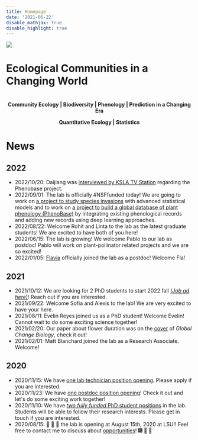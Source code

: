 ```yaml
---
title: Homepage
date: '2021-06-22'
disable_mathjax: true
disable_highlight: true
---
```


<div id="widerimg">
    <img src="/images/yellow_trout_lily.jpg">
</div>


# Ecological Communities in a Changing World

<p style="margin-top:1cm;"><center><strong> Community Ecology | Biodiversity | Phenology | Prediction in a Changing Era </strong></center></p>

<center><strong> Quantitative Ecology | Statistics </strong></center>

# News

## 2022

- 2022/10/20: Daijiang was [interviewed by KSLA TV Station](https://www.ksla.com/2022/10/21/lsu-biologist-building-first-worldwide-plant-phenology-database/) regarding the Phenobase project.
- 2022/09/01: The lab is officially #NSFfunded today! We are going to work on [a project to study species invasions](https://www.nsf.gov/awardsearch/showAward?AWD_ID=2213567&HistoricalAwards=false) with advanced statistical models and to work on [a project to build a global database of plant phenology (PhenoBase)](https://www.nsf.gov/awardsearch/showAward?AWD_ID=2223508&HistoricalAwards=false) by integrating existing phenological records and adding new records using deep learning approaches.
- 2022/08/22: Welcome Rohit and Linta to the lab as the latest graduate students! We are excited to have both of you here!
- 2022/06/15: The lab is growing! We welcome Pablo to our lab as postdoc! Pablo will work on plant-pollinator related projects and we are so excited!
- 2022/01/05: [Flavia](https://flamontano.wordpress.com) officially joined the lab as a postdoc! Welcome Fla!

## 2021

- 2021/10/12: We are looking for 2 PhD students to start 2022 fall [(_*Job ad here*_)](/pdf/phd_position_2022fall.pdf)! Reach out if you are interested.
- 2021/09/22: Welcome Sofia and Alexis to the lab! We are very excited to have your here.
- 2021/08/11: Evelin Reyes joined us as a PhD student! Welcome Evelin! Cannot wait to do some exciting science together!
- 2021/02/20: Our paper about flower duration was on the [cover](https://onlinelibrary.wiley.com/doi/epdf/10.1111/gcb.15174) of *Global Change Biology*, check it out!
- 2021/02/01: Matt Blanchard joined the lab as a Research Associate. Welcome!

## 2020

- 2020/11/15: We have [one lab technician position opening](https://t.co/eShy9Q66N0?amp=1). Please apply if you are interested.
- 2020/11/23: We have [one postdoc position opening](https://t.co/xh0MZN2kwC?amp=1)! Check it out and let's do some exciting work together!
- 2020/11/10: We have [*two fully funded* PhD student positions](/pdf/phd_position_2021fall.pdf) in the lab. Students will be able to follow their research interests. Please get in touch if you are interested. 
- 2020/08/15: :rocket: :rocket: :rocket: the lab is opening at August 15th, 2020 at LSU!! Feel free to contact me to discuss about [opportunities](/opportunities/)! :fireworks: :tada: :confetti_ball:
